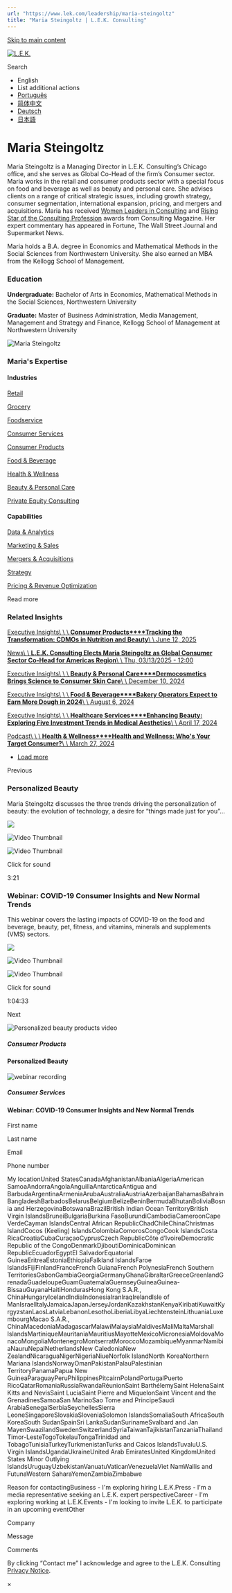 ```yaml
---
url: "https://www.lek.com/leadership/maria-steingoltz"
title: "Maria Steingoltz | L.E.K. Consulting"
---
```


[Skip to main content](https://www.lek.com/leadership/maria-steingoltz#main-content)

[![L.E.K.](https://www.lek.com/themes/lek/images/new-logo.svg)](https://www.lek.com/ "L.E.K.")

Search

- English
- List additional actions
- [Português](https://www.lek.com/pt-br/lek-brazil)
- [简体中文](https://www.lek.com/zh-hant/lek-china)
- [Deutsch](https://www.lek.com/de/lek-germany)
- [日本語](https://www.lek.com/ja/lek-japan)

# Maria Steingoltz

Maria Steingoltz is a Managing Director in L.E.K. Consulting’s Chicago office, and she serves as Global Co-Head of the firm’s Consumer sector. Maria works in the retail and consumer products sector with a special focus on food and beverage as well as beauty and personal care. She advises clients on a range of critical strategic issues, including growth strategy, consumer segmentation, international expansion, pricing, and mergers and acquisitions. Maria has received [Women Leaders in Consulting](https://www.lek.com/press/consulting-magazine-honors-lek-consultings-maria-steingoltz-2021-women-leaders-consulting) and [Rising Star of the Consulting Profession](https://www.lek.com/press/leks-maria-steingoltz-named-2014-rising-star-profession-consulting-magazine) awards from Consulting Magazine. Her expert commentary has appeared in Fortune, The Wall Street Journal and Supermarket News.

Maria holds a B.A. degree in Economics and Mathematical Methods in the Social Sciences from Northwestern University. She also earned an MBA from the Kellogg School of Management.

### Education

**Undergraduate:** Bachelor of Arts in Economics, Mathematical Methods in the Social Sciences, Northwestern University

**Graduate:** Master of Business Administration, Media Management, Management and Strategy and Finance, Kellogg School of Management at Northwestern University

![Maria Steingoltz](https://www.lek.com/sites/default/files/profile-images/LEK_Leader_Profile_Maria_Steingoltz.jpg)

### Maria's Expertise

#### Industries

[Retail](https://www.lek.com/industries/retail)

[Grocery](https://www.lek.com/industries/retail/grocery)

[Foodservice](https://www.lek.com/industries/consumer-products/food-and-beverage-f-b/foodservice)

[Consumer Services](https://www.lek.com/industries/retail/consumer-services)

[Consumer Products](https://www.lek.com/industries/consumer-products)

[Food & Beverage](https://www.lek.com/industries/consumer-products/food-and-beverage-f-b)

[Health & Wellness](https://www.lek.com/industries/consumer-products/health-and-wellness)

[Beauty & Personal Care](https://www.lek.com/industries/consumer-products/personal-care-beauty)

[Private Equity Consulting](https://www.lek.com/industries/private-equity-pe)

#### Capabilities

[Data & Analytics](https://www.lek.com/capabilities/data-analytics)

[Marketing & Sales](https://www.lek.com/capabilities/marketing-and-sales)

[Mergers & Acquisitions](https://www.lek.com/capabilities/mergers-acquisitions)

[Strategy](https://www.lek.com/capabilities/strategy)

[Pricing & Revenue Optimization](https://www.lek.com/capabilities/pricing-revenue-optimization)

Read more

### Related Insights

[Executive Insights\\
\\
\\
**Consumer Products****Tracking the Transformation: CDMOs in Nutrition and Beauty**\\
\\
June 12, 2025](https://www.lek.com/insights/con/us/ei/tracking-transformation-cdmos-nutrition-and-beauty)

[News\\
\\
**L.E.K. Consulting Elects Maria Steingoltz as Global Consumer Sector Co-Head for Americas Region**\\
\\
Thu, 03/13/2025 - 12:00](https://www.lek.com/press/lek-consulting-elects-maria-steingoltz-global-consumer-sector-co-head-americas-region)

[Executive Insights\\
\\
\\
**Beauty & Personal Care****Dermocosmetics Brings Science to Consumer Skin Care**\\
\\
December 10, 2024](https://www.lek.com/insights/con/global/ei/dermocosmetics-brings-science-consumer-skin-care)

[Executive Insights\\
\\
\\
**Food & Beverage****Bakery Operators Expect to Earn More Dough in 2024**\\
\\
August 6, 2024](https://www.lek.com/insights/ei/bakery-operators-expect-earn-more-dough-2024)

[Executive Insights\\
\\
\\
**Healthcare Services****Enhancing Beauty: Exploring Five Investment Trends in Medical Aesthetics**\\
\\
April 17, 2024](https://www.lek.com/insights/hea/global/ei/enhancing-beauty-exploring-five-investment-trends-medical-aesthetics)

[Podcast\\
\\
\\
**Health & Wellness****Health and Wellness: Who's Your Target Consumer?**\\
\\
March 27, 2024](https://www.lek.com/insights/con/us/po/health-and-wellness-whos-your-target-consumer)

- [Load more](https://www.lek.com/leadership/maria-steingoltz?page=1 "Load more items")

Previous

### Personalized Beauty

Maria Steingoltz discusses the three trends driving the personalization of beauty: the evolution of technology, a desire for “things made just for you”…


![](https://fast.wistia.com/embed/medias/ty7vd85kfh/swatch)

![Video Thumbnail](https://fast.wistia.com/embed/medias/ty7vd85kfh/swatch)

![Video Thumbnail](https://embed-ssl.wistia.com/deliveries/86a9d89221b8c9a6a32a76166ac2cf9532bb0639.webp?image_crop_resized=1920x1080)

Click for sound

3:21

### Webinar: COVID-19 Consumer Insights and New Normal Trends

This webinar covers the lasting impacts of COVID-19 on the food and beverage, beauty, pet, fitness, and vitamins, minerals and supplements (VMS) sectors.


![](https://fast.wistia.com/embed/medias/la2z56e4vp/swatch)

![Video Thumbnail](https://fast.wistia.com/embed/medias/la2z56e4vp/swatch)

![Video Thumbnail](https://embed-ssl.wistia.com/deliveries/cde2e75d2319e25a9e285cf9590461bb.webp?image_crop_resized=960x540)

Click for sound

1:04:33

Next

![Personalized beauty products video](https://www.lek.com/sites/default/files/teaser-images/Personalized-Beauty.jpg)

##### Consumer Products

#### Personalized Beauty

![webinar recording](https://www.lek.com/sites/default/files/teaser-images/email-banner.png)

##### Consumer Services

#### Webinar: COVID-19 Consumer Insights and New Normal Trends

First name

Last name

Email

Phone number

My locationUnited StatesCanadaAfghanistanAlbaniaAlgeriaAmerican SamoaAndorraAngolaAnguillaAntarcticaAntigua and BarbudaArgentinaArmeniaArubaAustraliaAustriaAzerbaijanBahamasBahrainBangladeshBarbadosBelarusBelgiumBelizeBeninBermudaBhutanBoliviaBosnia and HerzegovinaBotswanaBrazilBritish Indian Ocean TerritoryBritish Virgin IslandsBruneiBulgariaBurkina FasoBurundiCambodiaCameroonCape VerdeCayman IslandsCentral African RepublicChadChileChinaChristmas IslandCocos (Keeling) IslandsColombiaComorosCongoCook IslandsCosta RicaCroatiaCubaCuraçaoCyprusCzech RepublicCôte d’IvoireDemocratic Republic of the CongoDenmarkDjiboutiDominicaDominican RepublicEcuadorEgyptEl SalvadorEquatorial GuineaEritreaEstoniaEthiopiaFalkland IslandsFaroe IslandsFijiFinlandFranceFrench GuianaFrench PolynesiaFrench Southern TerritoriesGabonGambiaGeorgiaGermanyGhanaGibraltarGreeceGreenlandGrenadaGuadeloupeGuamGuatemalaGuernseyGuineaGuinea-BissauGuyanaHaitiHondurasHong Kong S.A.R., ChinaHungaryIcelandIndiaIndonesiaIranIraqIrelandIsle of ManIsraelItalyJamaicaJapanJerseyJordanKazakhstanKenyaKiribatiKuwaitKyrgyzstanLaosLatviaLebanonLesothoLiberiaLibyaLiechtensteinLithuaniaLuxembourgMacao S.A.R., ChinaMacedoniaMadagascarMalawiMalaysiaMaldivesMaliMaltaMarshall IslandsMartiniqueMauritaniaMauritiusMayotteMexicoMicronesiaMoldovaMonacoMongoliaMontenegroMontserratMoroccoMozambiqueMyanmarNamibiaNauruNepalNetherlandsNew CaledoniaNew ZealandNicaraguaNigerNigeriaNiueNorfolk IslandNorth KoreaNorthern Mariana IslandsNorwayOmanPakistanPalauPalestinian TerritoryPanamaPapua New GuineaParaguayPeruPhilippinesPitcairnPolandPortugalPuerto RicoQatarRomaniaRussiaRwandaRéunionSaint BarthélemySaint HelenaSaint Kitts and NevisSaint LuciaSaint Pierre and MiquelonSaint Vincent and the GrenadinesSamoaSan MarinoSao Tome and PrincipeSaudi ArabiaSenegalSerbiaSeychellesSierra LeoneSingaporeSlovakiaSloveniaSolomon IslandsSomaliaSouth AfricaSouth KoreaSouth SudanSpainSri LankaSudanSurinameSvalbard and Jan MayenSwazilandSwedenSwitzerlandSyriaTaiwanTajikistanTanzaniaThailandTimor-LesteTogoTokelauTongaTrinidad and TobagoTunisiaTurkeyTurkmenistanTurks and Caicos IslandsTuvaluU.S. Virgin IslandsUgandaUkraineUnited Arab EmiratesUnited KingdomUnited States Minor Outlying IslandsUruguayUzbekistanVanuatuVaticanVenezuelaViet NamWallis and FutunaWestern SaharaYemenZambiaZimbabwe

Reason for contactingBusiness - I'm exploring hiring L.E.K.Press - I'm a media representative seeking an L.E.K. expert perspectiveCareer - I'm exploring working at L.E.K.Events - I'm looking to invite L.E.K. to participate in an upcoming eventOther

Company

Message

Comments

By clicking “Contact me” I acknowledge and agree to the L.E.K. Consulting [Privacy Notice](https://www.lek.com/lek-consulting-privacy-policy).

×